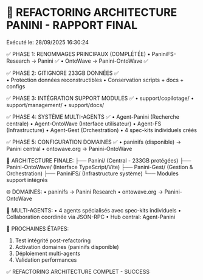 
🚀 REFACTORING ARCHITECTURE PANINI - RAPPORT FINAL
=================================================
Exécuté le: 28/09/2025 16:30:24

✅ PHASE 1: RENOMMAGES PRINCIPAUX (COMPLÉTÉE)
   • PaniniFS-Research → Panini ✅
   • OntoWave → Panini-OntoWave ✅

✅ PHASE 2: GITIGNORE 233GB DONNÉES ✅  
   • Protection données reconstructibles
   • Conservation scripts + docs + configs

✅ PHASE 3: INTÉGRATION SUPPORT MODULES ✅
   • support/copilotage/
   • support/management/ 
   • support/docs/

✅ PHASE 4: SYSTÈME MULTI-AGENTS ✅
   • Agent-Panini (Recherche centrale)
   • Agent-OntoWave (Interface utilisateur) 
   • Agent-FS (Infrastructure)
   • Agent-Gest (Orchestration)
   • 4 spec-kits individuels créés

✅ PHASE 5: CONFIGURATION DOMAINES ✅
   • paninifs (disponible) → Panini central
   • ontowave.org → Panini-OntoWave

🎯 ARCHITECTURE FINALE:
├── Panini/ (Central - 233GB protégées)
├── Panini-OntoWave/ (Interface TypeScript/Vite)
├── Panini-Gest/ (Gestion & Orchestration)
├── PaniniFS/ (Infrastructure système)
└── Modules support intégrés

🌐 DOMAINES:
• paninifs → Panini Research
• ontowave.org → Panini-OntoWave

👥 MULTI-AGENTS:
• 4 agents spécialisés avec spec-kits individuels
• Collaboration coordinée via JSON-RPC
• Hub central: Agent-Panini

🔧 PROCHAINES ÉTAPES:
1. Test intégrité post-refactoring
2. Activation domaines (paninifs disponible)
3. Déploiement multi-agents
4. Validation performances

✅ REFACTORING ARCHITECTURE COMPLET - SUCCESS

